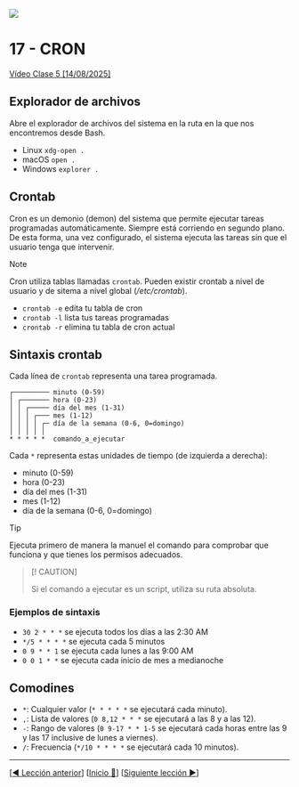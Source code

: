 ![](../Images/header.jpg)

# 17 - CRON

[Vídeo Clase 5 [14/08/2025]](https://www.twitch.tv/videos/2539985093)

## Explorador de archivos

Abre el explorador de archivos del sistema en la ruta en la que nos encontremos desde Bash.

* Linux `xdg-open .`
* macOS `open .`
* Windows `explorer .`

## Crontab

Cron es un demonio (demon) del sistema que permite ejecutar tareas programadas automáticamente. Siempre está corriendo en segundo plano. De esta forma, una vez configurado, el sistema ejecuta las tareas sin que el usuario tenga que intervenir.

> [!NOTE] 
>  
> Cron utiliza tablas llamadas `crontab`. Pueden existir crontab a nivel de usuario y de sitema a nivel global (*/etc/crontab*).

* `crontab -e`	edita tu tabla de cron
* `crontab -l`	lista tus tareas programadas
* `crontab -r`	elimina tu tabla de cron actual

## Sintaxis crontab

Cada línea de `crontab` representa una tarea programada.

```
┌───────── minuto (0-59)  
│ ┌─────── hora (0-23)  
│ │ ┌───── día del mes (1-31)  
│ │ │ ┌─── mes (1-12)  
│ │ │ │ ┌─ día de la semana (0-6, 0=domingo)  
│ │ │ │ │  
* * * * *  comando_a_ejecutar
```

Cada `*` representa estas unidades de tiempo (de izquierda a derecha):

* minuto (0-59) 
* hora (0-23) 
* día del mes (1-31) 
* mes (1-12)  
* día de la semana (0-6, 0=domingo)  

> [!TIP]
> 
> Ejecuta primero de manera la manuel el comando para comprobar que funciona y que tienes los permisos adecuados.

> [! CAUTION]
> 
> Si el comando a ejecutar es un script, utiliza su ruta absoluta.

### Ejemplos de sintaxis

* `30 2 * * *` se ejecuta todos los días a las 2:30 AM
* `*/5 * * * *` se ejecuta cada 5 minutos
* `0 9 * * 1` se ejecuta cada lunes a las 9:00 AM
* `0 0 1 * *` se ejecuta cada inicio de mes a medianoche

## Comodines

* `*`: Cualquier valor (`* * * * *` se ejecutará cada minuto).
* `,`: Lista de valores (`0 8,12 * * *` se ejecutará a las 8 y a las 12).
* `-`: Rango de valores (`0 9-17 * * 1-5` se ejecutará cada horas entre las 9 y las 17 inclusive de lunes a viernes).
* `/`: Frecuencia (`*/10 * * * *` se ejecutará cada 10 minutos).

---

[[◀️ Lección anterior](./16_LOGIC_EXERCISES.md)] [[Inicio 🔼](../README.md)] [[Siguiente lección ▶️](./18_CRON_EXERCISES.md)]